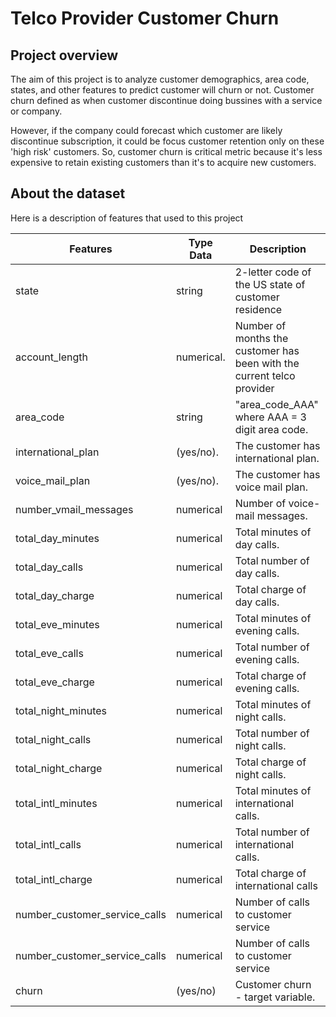 # Telco Provider Customer Churn



## Project overview
The aim of this project is to analyze customer demographics, area code, states, and other features to predict customer will churn or not. Customer churn defined as when customer discontinue doing bussines with a service or company.

However, if the company could forecast which customer are likely discontinue subscription, it could be focus customer retention only on these 'high risk' customers. So, customer churn is critical metric because it's less expensive to retain existing customers than it's to acquire new customers. 



## About the dataset
Here is a description of features that used to this project

| Features         | Type Data | Description                                                |
|------------------|-----------|------------------------------------------------------------|
| state         | string | 2-letter code of the US state of customer residence |
| account_length | numerical. | Number of months the customer has been with the current telco provider |
|  area_code | string | "area_code_AAA" where AAA = 3 digit area code. |
|  international_plan | (yes/no). |  The customer has international plan. |
|  voice_mail_plan | (yes/no). |  The customer has voice mail plan. |
|  number_vmail_messages | numerical |  Number of voice-mail messages. |
|  total_day_minutes | numerical |  Total minutes of day calls. |
|  total_day_calls | numerical |  Total number of day calls. |
|  total_day_charge | numerical |  Total charge of day calls. |
|  total_eve_minutes | numerical |  Total minutes of evening calls. |
|  total_eve_calls | numerical |  Total number of evening calls. |
|  total_eve_charge | numerical |  Total charge of evening calls. |
|  total_night_minutes | numerical |  Total minutes of night calls. |
|  total_night_calls | numerical |  Total number of night calls. |
|  total_night_charge | numerical |  Total charge of night calls. |
|  total_intl_minutes | numerical |  Total minutes of international calls. |
|  total_intl_calls | numerical |  Total number of international calls. |
|  total_intl_charge | numerical |  Total charge of international calls |
|  number_customer_service_calls | numerical |  Number of calls to customer service |
|  number_customer_service_calls | numerical |  Number of calls to customer service |
|  churn | (yes/no) | Customer churn - target variable. |


